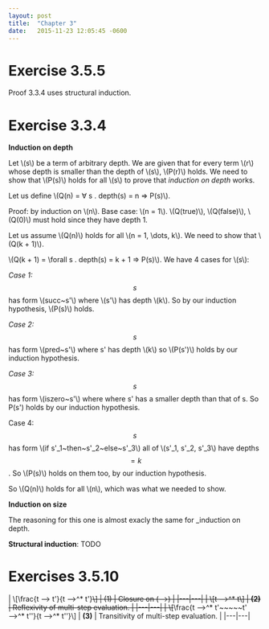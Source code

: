 ```yaml
---
layout: post
title:  "Chapter 3"
date:   2015-11-23 12:05:45 -0600
---
```


# Exercise 3.5.5

Proof 3.3.4 uses structural induction.

# Exercise 3.3.4

__Induction on depth__

Let \\(s\\) be a term of arbitrary depth. We are given that
for every term \\(r\\) whose depth is smaller than the depth of \\(s\\),
\\(P(r)\\) holds. We need to show that \\(P(s)\\) holds for all \\(s\\) to prove
that _induction on depth_ works.

Let us define \\(Q(n) = ∀ s . depth(s) = n ⇒ P(s)\\).

Proof: by induction on \\(n\\).
Base case: \\(n = 1\\). \\(Q(true)\\), \\(Q(false)\\), \\(Q(0)\\) must
hold since they have depth 1.

Let us assume \\(Q(n)\\) holds for all \\(n = 1, \dots, k\\). We need to show
that \\(Q(k + 1)\\).

\\(Q(k + 1) = \forall s . depth(s) = k + 1 ⇒ P(s)\\). We have 4 cases for \\(s\\):

_Case 1:_ $$s$$ has form \\(succ~s'\\) where \\(s'\\) has depth \\(k\\).
So by our induction hypothesis, \\(P(s)\\) holds.

_Case 2:_ $$s$$ has form \\(pred~s'\\) where s' has depth \\(k\\) so
\\(P(s')\\) holds by our induction hypothesis.

_Case 3:_ $$s$$ has form \\(iszero~s'\\) where where s' has a smaller depth than that of s.
So P(s') holds by our induction hypothesis.

Case 4: $$s$$ has form \\(if s'_1~then~s'_2~else~s'_3\\) all of \\(s'_1, s'_2, s'_3\\)
have depths $$ = k$$. So \\(P(s)\\) holds on them too, by our induction
hypothesis.

So  \\(Q(n)\\) holds for all \\(n\\), which was what we needed to show.

__Induction on size__

The reasoning for this one is almost exacly the same for _induction on depth.

__Structural induction__: TODO

# Exercises 3.5.10

| \\[\frac{t ⟶ t'}{t ⟶^* t'}~~~~\\] | (1) | Closure on (⟶) |
|---|---|
| \\[t ⟶^* t\\] | __(2)__ | Reflexivity of multi-step evaluation. |
|---|---|
| \\[~~~~\frac{t ⟶^* t'~~~~~t' ⟶^* t''}{t ⟶^* t''}\\] | __(3)__ | Transitivity of multi-step evaluation. |
|---|---|
